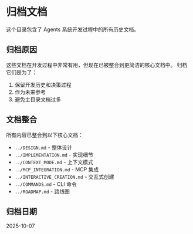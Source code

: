 # 归档文档

这个目录包含了 Agents 系统开发过程中的所有历史文档。

## 归档原因

这些文档在开发过程中非常有用，但现在已被整合到更简洁的核心文档中。
归档它们是为了：

1. 保留开发历史和决策过程
2. 作为未来参考
3. 避免主目录文档过多

## 文档整合

所有内容已整合到以下核心文档：

- `../DESIGN.md` - 整体设计
- `../IMPLEMENTATION.md` - 实现细节
- `../CONTEXT_MODE.md` - 上下文模式
- `../MCP_INTEGRATION.md` - MCP 集成
- `../INTERACTIVE_CREATION.md` - 交互式创建
- `../COMMANDS.md` - CLI 命令
- `../ROADMAP.md` - 路线图

## 归档日期

2025-10-07
